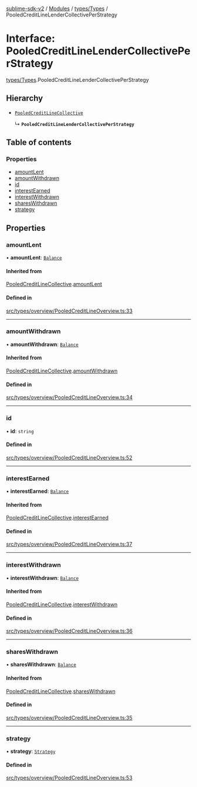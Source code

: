 [sublime-sdk-v2](../README.md) / [Modules](../modules.md) / [types/Types](../modules/types_Types.md) / PooledCreditLineLenderCollectivePerStrategy

# Interface: PooledCreditLineLenderCollectivePerStrategy

[types/Types](../modules/types_Types.md).PooledCreditLineLenderCollectivePerStrategy

## Hierarchy

- [`PooledCreditLineCollective`](types_Types.PooledCreditLineCollective.md)

  ↳ **`PooledCreditLineLenderCollectivePerStrategy`**

## Table of contents

### Properties

- [amountLent](types_Types.PooledCreditLineLenderCollectivePerStrategy.md#amountlent)
- [amountWithdrawn](types_Types.PooledCreditLineLenderCollectivePerStrategy.md#amountwithdrawn)
- [id](types_Types.PooledCreditLineLenderCollectivePerStrategy.md#id)
- [interestEarned](types_Types.PooledCreditLineLenderCollectivePerStrategy.md#interestearned)
- [interestWithdrawn](types_Types.PooledCreditLineLenderCollectivePerStrategy.md#interestwithdrawn)
- [sharesWithdrawn](types_Types.PooledCreditLineLenderCollectivePerStrategy.md#shareswithdrawn)
- [strategy](types_Types.PooledCreditLineLenderCollectivePerStrategy.md#strategy)

## Properties

### amountLent

• **amountLent**: [`Balance`](types_Types.Balance.md)

#### Inherited from

[PooledCreditLineCollective](types_Types.PooledCreditLineCollective.md).[amountLent](types_Types.PooledCreditLineCollective.md#amountlent)

#### Defined in

[src/types/overview/PooledCreditLineOverview.ts:33](https://github.com/sublime-finance/sublime-sdk/blob/cbfce7e/src/types/overview/PooledCreditLineOverview.ts#L33)

___

### amountWithdrawn

• **amountWithdrawn**: [`Balance`](types_Types.Balance.md)

#### Inherited from

[PooledCreditLineCollective](types_Types.PooledCreditLineCollective.md).[amountWithdrawn](types_Types.PooledCreditLineCollective.md#amountwithdrawn)

#### Defined in

[src/types/overview/PooledCreditLineOverview.ts:34](https://github.com/sublime-finance/sublime-sdk/blob/cbfce7e/src/types/overview/PooledCreditLineOverview.ts#L34)

___

### id

• **id**: `string`

#### Defined in

[src/types/overview/PooledCreditLineOverview.ts:52](https://github.com/sublime-finance/sublime-sdk/blob/cbfce7e/src/types/overview/PooledCreditLineOverview.ts#L52)

___

### interestEarned

• **interestEarned**: [`Balance`](types_Types.Balance.md)

#### Inherited from

[PooledCreditLineCollective](types_Types.PooledCreditLineCollective.md).[interestEarned](types_Types.PooledCreditLineCollective.md#interestearned)

#### Defined in

[src/types/overview/PooledCreditLineOverview.ts:37](https://github.com/sublime-finance/sublime-sdk/blob/cbfce7e/src/types/overview/PooledCreditLineOverview.ts#L37)

___

### interestWithdrawn

• **interestWithdrawn**: [`Balance`](types_Types.Balance.md)

#### Inherited from

[PooledCreditLineCollective](types_Types.PooledCreditLineCollective.md).[interestWithdrawn](types_Types.PooledCreditLineCollective.md#interestwithdrawn)

#### Defined in

[src/types/overview/PooledCreditLineOverview.ts:36](https://github.com/sublime-finance/sublime-sdk/blob/cbfce7e/src/types/overview/PooledCreditLineOverview.ts#L36)

___

### sharesWithdrawn

• **sharesWithdrawn**: [`Balance`](types_Types.Balance.md)

#### Inherited from

[PooledCreditLineCollective](types_Types.PooledCreditLineCollective.md).[sharesWithdrawn](types_Types.PooledCreditLineCollective.md#shareswithdrawn)

#### Defined in

[src/types/overview/PooledCreditLineOverview.ts:35](https://github.com/sublime-finance/sublime-sdk/blob/cbfce7e/src/types/overview/PooledCreditLineOverview.ts#L35)

___

### strategy

• **strategy**: [`Strategy`](types_Types.Strategy.md)

#### Defined in

[src/types/overview/PooledCreditLineOverview.ts:53](https://github.com/sublime-finance/sublime-sdk/blob/cbfce7e/src/types/overview/PooledCreditLineOverview.ts#L53)
